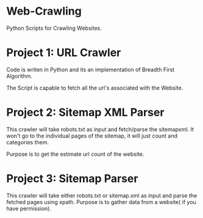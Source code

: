 # Web-Crawling

Python Scripts for Crawling Websites.

# Project 1: URL Crawler

Code is writen in Python and its an implementation of Breadth First Algorithm. 

The Script is capable to fetch all the url's associated with the Website. 

# Project 2: Sitemap XML Parser

This crawler will take robots.txt as input and fetch/parse the sitemapxml. It won't go to the individual pages of the sitemap, it will just count and categories them.

Purpose is to get the estimate url count of the website.


# Project 3: Sitemap Parser

This crawler will take either robots.txt or sitemap.xml as input and parse the fetched pages using xpath. Purpose is to gather data from a website( if you have permission).
